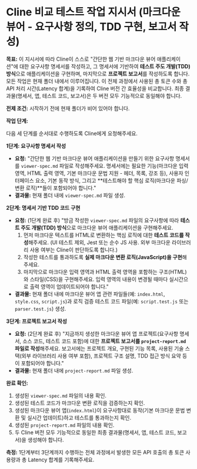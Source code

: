 # Cline 비교 테스트 작업 지시서 (마크다운 뷰어 - 요구사항 정의, TDD 구현, 보고서 작성)

**목표:** 이 지시서에 따라 Cline이 스스로 "간단한 웹 기반 마크다운 뷰어 애플리케이션"에 대한 요구사항 명세서를 작성하고, 그 명세서에 기반하여 **테스트 주도 개발(TDD) 방식**으로 애플리케이션을 구현하며, 마지막으로 **프로젝트 보고서**를 작성하도록 합니다. 모든 작업은 현재 폴더 내에서 이루어집니다. 이 전체 과정에서 사용된 총 토큰 수와 총 API 처리 시간(Latency 합계)을 기록하여 Cline 버전 간 효율성을 비교합니다. 최종 결과물(명세서, 앱, 테스트 코드, 보고서)은 두 버전 모두 기능적으로 동일해야 합니다.

**전제 조건:** 시작하기 전에 현재 폴더가 비어 있어야 합니다.

**작업 단계:**

다음 세 단계를 순서대로 수행하도록 Cline에게 요청해주세요.

**1단계: 요구사항 명세서 작성**

*   **요청:** "간단한 웹 기반 마크다운 뷰어 애플리케이션을 만들기 위한 요구사항 명세서를 `viewer-spec.md` 파일로 작성해주세요. 명세서에는 필요한 기능(마크다운 입력 영역, HTML 출력 영역, 기본 마크다운 문법 지원 - 헤더, 목록, 강조 등), 사용자 인터페이스 요소, 기본 동작 방식, 그리고 **테스트해야 할 핵심 로직(마크다운 파싱/변환 로직)**들이 포함되어야 합니다."
*   **결과물:** 현재 폴더 내에 `viewer-spec.md` 파일 생성.

**2단계: 명세서 기반 TDD 코드 구현**

*   **요청:** (1단계 완료 후) "방금 작성한 `viewer-spec.md` 파일의 요구사항에 따라 **테스트 주도 개발(TDD) 방식**으로 마크다운 뷰어 애플리케이션을 구현해주세요.
    1.  먼저 마크다운 텍스트를 HTML로 변환하는 핵심 로직에 대한 **테스트 코드를 작성**해주세요. (UI 테스트 제외, Jest 또는 순수 JS 사용. 외부 마크다운 라이브러리 사용 여부는 Cline이 판단하도록 합니다.)
    2.  작성한 테스트를 통과하도록 **실제 마크다운 변환 로직(JavaScript)을 구현**해주세요.
    3.  마지막으로 마크다운 입력 영역과 HTML 출력 영역을 포함하는 구조(HTML)와 스타일(CSS)을 구현해주세요. 입력 영역의 내용이 변경될 때마다 실시간으로 출력 영역이 업데이트되어야 합니다."
*   **결과물:** 현재 폴더 내에 마크다운 뷰어 앱 관련 파일들(예: `index.html`, `style.css`, `script.js`)과 로직 검증 테스트 코드 파일(예: `script.test.js` 또는 `parser.test.js`) 생성.

**3단계: 프로젝트 보고서 작성**

*   **요청:** (2단계 완료 후) "지금까지 생성한 마크다운 뷰어 앱 프로젝트(요구사항 명세서, 소스 코드, 테스트 코드 포함)에 대한 **프로젝트 보고서를 `project-report.md` 파일로 작성**해주세요. 보고서에는 프로젝트 개요, 구현된 기능 목록, 사용된 기술 스택(외부 라이브러리 사용 여부 포함), 프로젝트 구조 설명, TDD 접근 방식 요약 등이 포함되어야 합니다."
*   **결과물:** 현재 폴더 내에 `project-report.md` 파일 생성.

**완료 확인:**

1.  생성된 `viewer-spec.md` 파일의 내용 확인.
2.  생성된 테스트 코드가 마크다운 변환 로직을 검증하는지 확인.
3.  생성된 마크다운 뷰어 앱(`index.html`)이 요구사항대로 동작(기본 마크다운 문법 변환 및 실시간 업데이트)하고 테스트를 통과하는지 확인.
4.  생성된 `project-report.md` 파일의 내용 확인.
5.  두 Cline 버전 모두 기능적으로 동일한 최종 결과물(명세서, 앱, 테스트 코드, 보고서)을 생성해야 합니다.

**측정:** 1단계부터 3단계까지 수행하는 전체 과정에서 발생한 모든 API 호출의 총 토큰 사용량과 총 Latency 합계를 기록해주세요.
